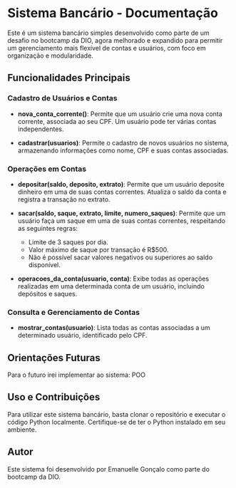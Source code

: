 # Sistema Bancário - Documentação

Este é um sistema bancário simples desenvolvido como parte de um desafio no bootcamp da DIO, agora melhorado e expandido para permitir um gerenciamento mais flexível de contas e usuários, com foco em organização e modularidade.

## Funcionalidades Principais

### Cadastro de Usuários e Contas

- **nova_conta_corrente()**:
  Permite que um usuário crie uma nova conta corrente, associada ao seu CPF. Um usuário pode ter várias contas independentes.

- **cadastrar(usuarios)**:
  Permite o cadastro de novos usuários no sistema, armazenando informações como nome, CPF e suas contas associadas.

### Operações em Contas

- **depositar(saldo, deposito, extrato)**:
  Permite que um usuário deposite dinheiro em uma de suas contas correntes. Atualiza o saldo da conta e registra a transação no extrato.

- **sacar(saldo, saque, extrato, limite, numero_saques)**:
  Permite que um usuário faça um saque em uma de suas contas correntes, respeitando as seguintes regras:
  - Limite de 3 saques por dia.
  - Valor máximo de saque por transação é R$500.
  - Não é possível sacar valores negativos ou superiores ao saldo disponível.

- **operacoes_da_conta(usuario, conta)**:
  Exibe todas as operações realizadas em uma determinada conta de um usuário, incluindo depósitos e saques.

### Consulta e Gerenciamento de Contas

- **mostrar_contas(usuario)**:
  Lista todas as contas associadas a um determinado usuário, identificado pelo CPF.

## Orientações Futuras

Para o futuro irei implementar ao sistema: POO


## Uso e Contribuições

Para utilizar este sistema bancário, basta clonar o repositório e executar o código Python localmente. Certifique-se de ter o Python instalado em seu ambiente.


## Autor

Este sistema foi desenvolvido por Emanuelle Gonçalo como parte do bootcamp da DIO. 